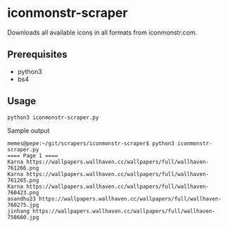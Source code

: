 # iconmonstr-scraper

Downloads all available icons in all formats from iconmonstr.com.

## Prerequisites
* python3
* bs4

## Usage
```
python3 iconmonstr-scraper.py
```
Sample output
```
memes@pepe:~/git/scrapers/iconmonstr-scraper$ python3 iconmonstr-scraper.py
==== Page 1 ====
Karna https://wallpapers.wallhaven.cc/wallpapers/full/wallhaven-761266.png
Karna https://wallpapers.wallhaven.cc/wallpapers/full/wallhaven-761265.png
Karna https://wallpapers.wallhaven.cc/wallpapers/full/wallhaven-760423.png
asandhu23 https://wallpapers.wallhaven.cc/wallpapers/full/wallhaven-760275.jpg
jinhang https://wallpapers.wallhaven.cc/wallpapers/full/wallhaven-758660.jpg

```


